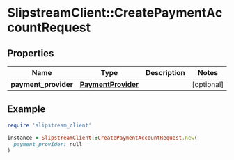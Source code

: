 # SlipstreamClient::CreatePaymentAccountRequest

## Properties

| Name | Type | Description | Notes |
| ---- | ---- | ----------- | ----- |
| **payment_provider** | [**PaymentProvider**](PaymentProvider.md) |  | [optional] |

## Example

```ruby
require 'slipstream_client'

instance = SlipstreamClient::CreatePaymentAccountRequest.new(
  payment_provider: null
)
```

